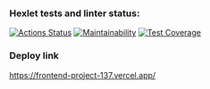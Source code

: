 ### Hexlet tests and linter status:
[![Actions Status](https://github.com/iPoolito/frontend-project-137/actions/workflows/hexlet-check.yml/badge.svg)](https://github.com/iPoolito/frontend-project-137/actions)
[![Maintainability](https://api.codeclimate.com/v1/badges/33c8e2fdc5700e92fd24/maintainability)](https://codeclimate.com/github/iPoolito/frontend-project-137/maintainability)
[![Test Coverage](https://api.codeclimate.com/v1/badges/33c8e2fdc5700e92fd24/test_coverage)](https://codeclimate.com/github/iPoolito/frontend-project-137/test_coverage)

### Deploy link
https://frontend-project-137.vercel.app/